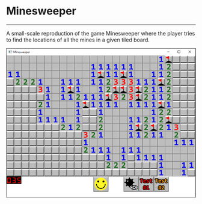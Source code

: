 <html>
<h1>Minesweeper</h1>
<hr>
<p> A small-scale reproduction of the game Minesweeper where the player tries to find the locations of all the mines in a given tiled board. </p>
</html>

![A picture of the in-game minesweeper window](images/minesweeper_capture.png)
